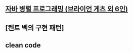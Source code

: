 

## [자바 병렬 프로그래밍 (브라이언 게츠 외 6인)](parallel-programing%2FREADME.md)
## [켄트 벡의 구현 패턴] 

## clean code 
